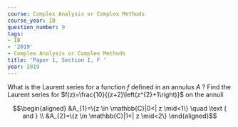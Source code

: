 ```yaml
---
course: Complex Analysis or Complex Methods
course_year: IB
question_number: 9
tags:
- IB
- '2019'
- Complex Analysis or Complex Methods
title: 'Paper 1, Section I, F '
year: 2019
---
```




What is the Laurent series for a function $f$ defined in an annulus $A$ ? Find the Laurent series for $f(z)=\frac{10}{(z+2)\left(z^{2}+1\right)}$ on the annuli

$$\begin{aligned}
&A_{1}=\{z \in \mathbb{C}|0<| z \mid<1\} \quad \text { and } \\
&A_{2}=\{z \in \mathbb{C}|1<| z \mid<2\}
\end{aligned}$$